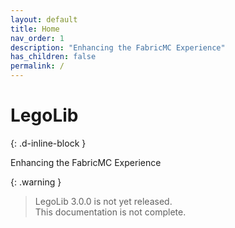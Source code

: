 ```yaml
---
layout: default
title: Home
nav_order: 1
description: "Enhancing the FabricMC Experience"
has_children: false
permalink: /
---
```

# LegoLib  
{: .d-inline-block }  

Enhancing the FabricMC Experience  

{: .warning }  
> LegoLib 3.0.0 is not yet released.  
> This documentation is not complete.  
